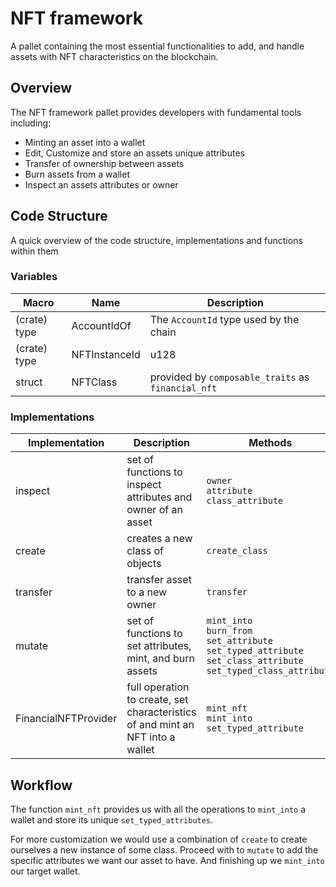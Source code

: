 # NFT framework
A pallet containing the most essential functionalities to add, and handle assets with NFT characteristics on the blockchain.

## Overview


The NFT framework pallet provides developers with fundamental tools including:
* Minting an asset into a wallet
* Edit, Customize and store an assets unique attributes
* Transfer of ownership between assets
* Burn assets from a wallet
* Inspect an assets attributes or owner

## Code Structure
A quick overview of the code structure, implementations and functions within them

### Variables
| Macro        | Name          | Description                                        |
|--------------|---------------|----------------------------------------------------|
| (crate) type | AccountIdOf   | The `AccountId` type used by the chain          |
| (crate) type | NFTInstanceId | u128                                               |
| struct       | NFTClass      | provided by `composable_traits` as `financial_nft` |




### Implementations
| Implementation       | Description                                                                    | Methods                                                                                                                        |
|----------------------|--------------------------------------------------------------------------------|--------------------------------------------------------------------------------------------------------------------------------|
| inspect              | set of functions to inspect attributes and owner of an asset                   | `owner`<br> `attribute`<br> `class_attribute`                                                                                  |
| create               | creates a new class of objects                                                 | `create_class`                                                                                                                 |
| transfer             | transfer asset to a new owner                                                  | `transfer`                                                                                                                     |
| mutate               | set of functions to set attributes, mint, and burn assets                      | `mint_into`<br>`burn_from`<br>`set_attribute`<br>`set_typed_attribute`<br>`set_class_attribute`<br>`set_typed_class_attribute` |
| FinancialNFTProvider | full operation to create, set characteristics of and mint an NFT into a wallet | `mint_nft`<br>`mint_into`<br>`set_typed_attribute`                                                                             |


## Workflow
The function `mint_nft` provides us with all the operations to `mint_into` a wallet and store its unique `set_typed_attributes`.

For more customization we would use a combination of `create` to create ourselves a new instance of some class. 
Proceed with to `mutate` to add the specific attributes we want our asset to have.
And finishing up we `mint_into` our target wallet.




